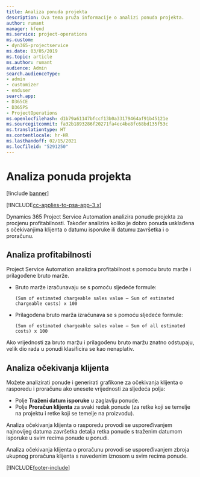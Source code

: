 ```yaml
---
title: Analiza ponuda projekta
description: Ova tema pruža informacije o analizi ponuda projekta.
author: rumant
manager: kfend
ms.service: project-operations
ms.custom:
- dyn365-projectservice
ms.date: 03/05/2019
ms.topic: article
ms.author: rumant
audience: Admin
search.audienceType:
- admin
- customizer
- enduser
search.app:
- D365CE
- D365PS
- ProjectOperations
ms.openlocfilehash: d1b79a61147bfccf13b0a33179464af91b45121e
ms.sourcegitcommit: fa32b1893286f20271fa4ec4be8fc68bd135f53c
ms.translationtype: HT
ms.contentlocale: hr-HR
ms.lasthandoff: 02/15/2021
ms.locfileid: "5291250"
---
```

# <a name="analysis-of-project-quotes"></a>Analiza ponuda projekta

[!include [banner](../includes/psa-now-project-operations.md)]

[!INCLUDE[cc-applies-to-psa-app-3.x](../includes/cc-applies-to-psa-app-3x.md)]

Dynamics 365 Project Service Automation analizira ponude projekta za procjenu profitabilnosti. Također analizira koliko je dobro ponuda usklađena s očekivanjima klijenta o datumu isporuke ili datumu završetka i o proračunu.

## <a name="profitability-analysis"></a>Analiza profitabilnosti

Project Service Automation analizira profitabilnost s pomoću bruto marže i prilagođene bruto marže.

- Bruto marže izračunavaju se s pomoću sljedeće formule:

  `
    (Sum of estimated chargeable sales value – Sum of estimated chargeable costs) x 100
  `
- Prilagođena bruto marža izračunava se s pomoću sljedeće formule:

  `
    (Sum of estimated chargeable sales value – Sum of all estimated costs) x 100
  `

Ako vrijednosti za bruto maržu i prilagođenu bruto maržu znatno odstupaju, velik dio rada u ponudi klasificira se kao nenaplativ.

## <a name="analysis-of-customer-expectations"></a>Analiza očekivanja klijenta

Možete analizirati ponude i generirati grafikone za očekivanja klijenta o rasporedu i proračunu ako unesete vrijednosti za sljedeća polja:

- Polje **Traženi datum isporuke** u zaglavlju ponude.
- Polje **Proračun klijenta** za svaki redak ponude (za retke koji se temelje na projektu i retke koji se temelje na proizvodu).

Analiza očekivanja klijenta o rasporedu provodi se uspoređivanjem najnovijeg datuma završetka detalja retka ponude s traženim datumom isporuke u svim recima ponude u ponudi.

Analiza očekivanja klijenta o proračunu provodi se uspoređivanjem zbroja ukupnog proračuna klijenta s navedenim iznosom u svim recima ponude.


[!INCLUDE[footer-include](../includes/footer-banner.md)]